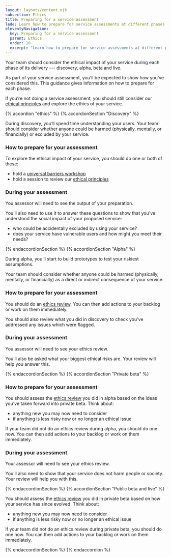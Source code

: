 ```yaml
---
layout: layouts/content.njk
subsection: Ethics
title: Preparing for a service assessment
lede: Learn how to prepare for service assessments at different phases of delivery.
eleventyNavigation:
  key: Preparing for a service assessment
  parent: Ethics
  order: 10
  excerpt: "Learn how to prepare for service assessments at different phases of delivery."
---
```


Your team should consider the ethical impact of your service during each phase of its delivery --- discovery, alpha, beta and live.

As part of your service assessment, you’ll be expected to show how you’ve considered this. This guidance gives information on how to prepare for each phase.

If you’re not doing a service assessment, you should still consider our [ethical principles](/ethics/principles/) and explore the ethics of your service.

{% accordion "ethics" %}
{% accordionSection "Discovery" %}

During discovery, you’ll spend time understanding your users. Your team should consider whether anyone could be harmed (physically, mentally, or financially) or excluded by your service.

### How to prepare for your assessment

To explore the ethical impact of your service, you should do one or both of these:

- hold a [universal barriers workshop](https://miro.com/app/board/uXjVIi81FTI=/)
- hold a session to review our [ethical principles](/ethics/principles)

### During your assessment

You assessor will need to see the output of your preparation.

You’ll also need to use it to answer these questions to show that you’ve understood the social impact of your proposed service:

- who could be accidentally excluded by using your service?
- does your service have vulnerable users and how might you meet their needs?

{% endaccordionSection %}
{% accordionSection "Alpha" %}

During alpha, you’ll start to build prototypes to test your riskiest assumptions.

Your team should consider whether anyone could be harmed (physically, mentally, or financially) as a direct or indirect consequence of your service.

### How to prepare for your assessment

You should do an [ethics review](/ethics/review/). You can then add actions to your backlog or work on them immediately.

You should also review what you did in discovery to check you’ve addressed any issues which were flagged.

### During your assessment

You assessor will need to see your ethics review.

You’ll also be asked what your biggest ethical risks are. Your review will help you answer this.

{% endaccordionSection %}
{% accordionSection "Private beta" %}

### How to prepare for your assessment

You should assess the [ethics review](/ethics/review/) you did in alpha based on the ideas you’ve taken forward into private beta. Think about:

- anything new you may now need to consider
- if anything is less risky now or no longer an ethical issue

If your team did not do an ethics review during alpha, you should do one now. You can then add actions to your backlog or work on them immediately.

### During your assessment

Your assessor will need to see your ethics review. 

You’ll also need to show that your service does not harm people or society. Your review will help you with this.

{% endaccordionSection %}
{% accordionSection "Public beta and live" %}

You should assess the [ethics review](/ethics/review/) you did in private beta based on how your service has since evolved. Think about:

- anything new you may now need to consider
- if anything is less risky now or no longer an ethical issue

If your team did not do an ethics review during private beta, you should do one now. You can then add actions to your backlog or work on them immediately.

{% endaccordionSection %}
{% endaccordion %}
